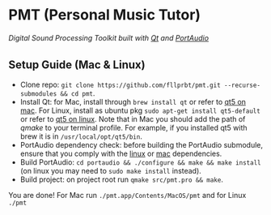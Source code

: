 # PMT (Personal Music Tutor)

###### Digital Sound Processing Toolkit built with [Qt](https://github.com/qt) and [PortAudio](https://github.com/PortAudio/portaudio)

## Setup Guide (Mac & Linux)

* Clone repo: `git clone https://github.com/fllprbt/pmt.git --recurse-submodules && cd pmt`.
* Install Qt: for Mac, install through `brew install qt` or refer to [qt5 on mac](https://doc.qt.io/qt-5/macos.html). For Linux, install as ubuntu pkg `sudo apt-get install qt5-default` or refer to [qt5 on linux](https://wiki.qt.io/Install_Qt_5_on_Ubuntu). Note that in Mac you should add the path of _qmake_ to your terminal profile. For example, if you installed qt5 with brew it is in `/usr/local/opt/qt5/bin`.
* PortAudio dependency check: before building the PortAudio submodule, ensure that you comply with the [linux](http://files.portaudio.com/docs/v19-doxydocs/compile_linux.html) or [mac](http://files.portaudio.com/docs/v19-doxydocs/compile_mac_coreaudio.html) dependencies.
* Build PortAudio: `cd portaudio && ./configure && make && make install` (on linux you may need to `sudo make install` instead).
* Build project: on project root run `qmake src/pmt.pro && make`.

You are done! For Mac run `./pmt.app/Contents/MacOS/pmt` and for Linux `./pmt`
